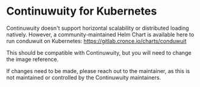 # Continuwuity for Kubernetes

Continuwuity doesn't support horizontal scalability or distributed loading
natively. However, a community-maintained Helm Chart is available here to run
conduwuit on Kubernetes: <https://gitlab.cronce.io/charts/conduwuit>

This should be compatible with Continuwuity, but you will need to change the image reference.

If changes need to be made, please reach out to the maintainer, as this is not maintained or controlled by the Continuwuity maintainers.
